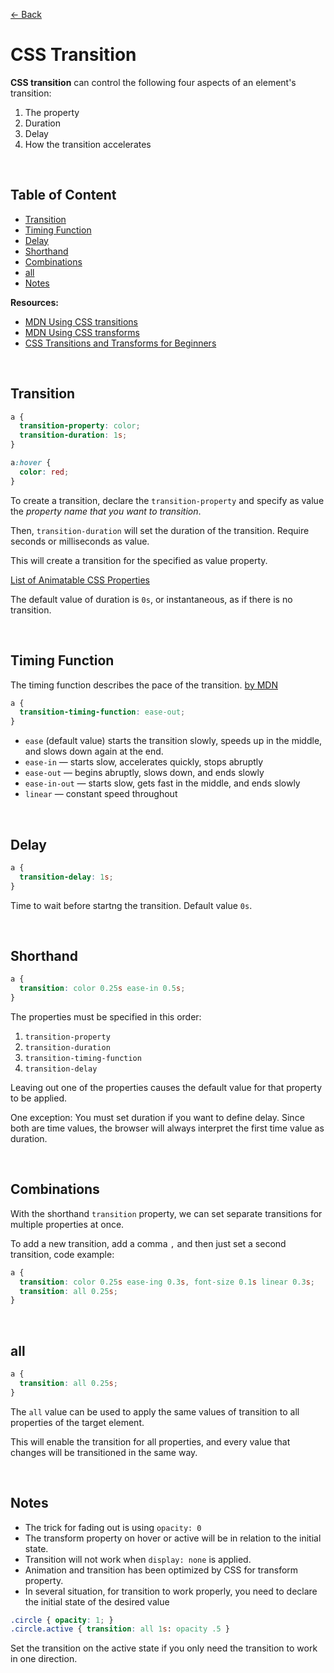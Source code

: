 [&larr; Back](./README.md)

# CSS Transition

**CSS transition** can control the following four aspects of an element's transition:

1. The property
2. Duration
3. Delay
4. How the transition accelerates

<br>

## Table of Content

- [Transition](#transition)
- [Timing Function](#timing-function)
- [Delay](#delay)
- [Shorthand](#shorthand)
- [Combinations](#combinations)
- [all](#all)
- [Notes](#notes)

**Resources:**

- [MDN Using CSS transitions](https://developer.mozilla.org/en-US/docs/Web/CSS/CSS_Transitions/Using_CSS_transitions)
- [MDN Using CSS transforms](https://developer.mozilla.org/en-US/docs/Web/CSS/CSS_Transforms/Using_CSS_transforms)
- [CSS Transitions and Transforms for Beginners](https://thoughtbot.com/blog/transitions-and-transforms)

<br>

## Transition

```css
a {
  transition-property: color;
  transition-duration: 1s;
}

a:hover {
  color: red;
}
```

To create a transition, declare the `transition-property` and specify as value the _property name that you want to transition_.

Then, `transition-duration` will set the duration of the transition. Require seconds or milliseconds as value.

This will create a transition for the specified as value property.

[List of Animatable CSS Properties](https://developer.mozilla.org/en-US/docs/Web/CSS/CSS_animated_properties)

The default value of duration is `0s`, or instantaneous, as if there is no transition.

<br>

## Timing Function

The timing function describes the pace of the transition. [by MDN](https://developer.mozilla.org/en-US/docs/Web/CSS/transition-timing-function)

```css
a {
  transition-timing-function: ease-out;
}
```

- `ease` (default value) starts the transition slowly, speeds up in the middle, and slows down again at the end.
- `ease-in` — starts slow, accelerates quickly, stops abruptly
- `ease-out` — begins abruptly, slows down, and ends slowly
- `ease-in-out` — starts slow, gets fast in the middle, and ends slowly
- `linear` — constant speed throughout

<br>

## Delay

```css
a {
  transition-delay: 1s;
}
```

Time to wait before startng the transition. Default value `0s`.

<br>

## Shorthand

```css
a {
  transition: color 0.25s ease-in 0.5s;
}
```

The properties must be specified in this order:

1. `transition-property`
2. `transition-duration`
3. `transition-timing-function`
4. `transition-delay`

Leaving out one of the properties causes the default value for that property to be applied.

One exception: You must set duration if you want to define delay. Since both are time values, the browser will always interpret the first time value as duration.

<br>

## Combinations

With the shorthand `transition` property, we can set separate transitions for multiple properties at once.

To add a new transition, add a comma `,` and then just set a second transition, code example:

```css
a {
  transition: color 0.25s ease-ing 0.3s, font-size 0.1s linear 0.3s;
  transition: all 0.25s;
}
```

<br>

## all

```css
a {
  transition: all 0.25s;
}
```

The `all` value can be used to apply the same values of transition to all properties of the target element.

This will enable the transition for all properties, and every value that changes will be transitioned in the same way.

<br>

## Notes

- The trick for fading out is using `opacity: 0`
- The transform property on hover or active will be in relation to the initial state.
- Transition will not work when `display: none` is applied.
- Animation and transition has been optimized by CSS for transform property.
- In several situation, for transition to work properly, you need to declare the initial state of the desired value

<div></div>

```css
.circle { opacity: 1; }
.circle.active { transition: all 1s: opacity .5 }
```

Set the transition on the active state if you only need the transition to work in one direction.
